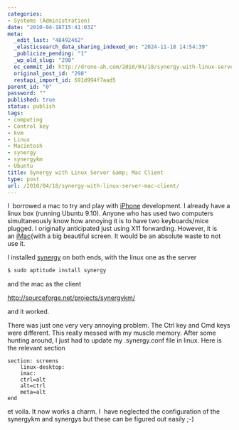 ```yaml
---
categories:
- Systems (Administration)
date: "2010-04-18T15:41:03Z"
meta:
  _edit_last: "48492462"
  _elasticsearch_data_sharing_indexed_on: "2024-11-18 14:54:39"
  _publicize_pending: "1"
  _wp_old_slug: "298"
  oc_commit_id: http://drone-ah.com/2010/04/18/synergy-with-linux-server-mac-client/1271605270
  original_post_id: "298"
  restapi_import_id: 591d994f7aad5
parent_id: "0"
password: ""
published: true
status: publish
tags:
- computing
- Control key
- kvm
- Linux
- Macintosh
- synergy
- synergykm
- Ubuntu
title: Synergy with Linux Server &amp; Mac Client
type: post
url: /2010/04/18/synergy-with-linux-server-mac-client/
---
```


I  borrowed a mac to try and play
with [iPhone](http://en.wikipedia.org/wiki/IPhone) development. I already have a
linux box (running Ubuntu 9.10). Anyone who has used two computers
simultaneously know how annoying it is to have two keyboards/mice plugged. I
originally anticipated just using X11 forwarding. However, it is
an [iMac](http://en.wikipedia.org/wiki/IMac){with a big beautiful screen. It
would be an absolute waste to not use it.

I installed [synergy](http://en.wikipedia.org/wiki/Synergy%20%28software%29) on
both ends, with the linux one as the server

```bash
$ sudo aptitude install synergy
```

and the mac as the client

http://sourceforge.net/projects/synergykm/

and it worked.

There was just one very very annoying problem. The Ctrl key and Cmd keys were
different. This really messed with my muscle memory. After some hunting around,
I just had to update my .synergy.conf file in linux. Here is the relevant
section

```
section: screens
    linux-desktop:
    imac:
    ctrl=alt
    alt=ctrl
    meta=alt
end
```

et voila. It now works a charm. I  have neglected the configuration of the
synergykm and synergys but these can be figured out easily ;-)
